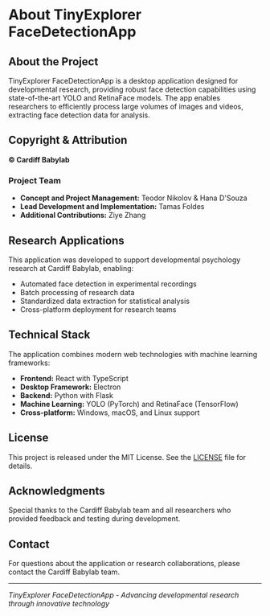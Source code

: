 # About TinyExplorer FaceDetectionApp

## About the Project

TinyExplorer FaceDetectionApp is a desktop application designed for developmental research, providing robust face detection capabilities using state-of-the-art YOLO and RetinaFace models. The app enables researchers to efficiently process large volumes of images and videos, extracting face detection data for analysis.

## Copyright & Attribution

**© Cardiff Babylab**

### Project Team

- **Concept and Project Management:** Teodor Nikolov & Hana D'Souza
- **Lead Development and Implementation:** Tamas Foldes
- **Additional Contributions:** Ziye Zhang

## Research Applications

This application was developed to support developmental psychology research at Cardiff Babylab, enabling:

- Automated face detection in experimental recordings
- Batch processing of research data
- Standardized data extraction for statistical analysis
- Cross-platform deployment for research teams

## Technical Stack

The application combines modern web technologies with machine learning frameworks:

- **Frontend:** React with TypeScript
- **Desktop Framework:** Electron
- **Backend:** Python with Flask
- **Machine Learning:** YOLO (PyTorch) and RetinaFace (TensorFlow)
- **Cross-platform:** Windows, macOS, and Linux support

## License

This project is released under the MIT License. See the [LICENSE](https://github.com/andreifoldes/tinyexplorer-facedetectionapp/blob/master/LICENSE.txt) file for details.

## Acknowledgments

Special thanks to the Cardiff Babylab team and all researchers who provided feedback and testing during development.

## Contact

For questions about the application or research collaborations, please contact the Cardiff Babylab team.

---

*TinyExplorer FaceDetectionApp - Advancing developmental research through innovative technology*